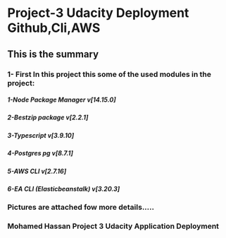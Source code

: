 # Project-3 Udacity Deployment Github,Cli,AWS

## This is the summary

### 1- First In this project this some of the used modules in the project:

##### 1-Node Package Manager v[14.15.0]

##### 2-Bestzip package v[2.2.1]

##### 3-Typescript v[3.9.10]

##### 4-Postgres pg v[8.7.1]

##### 5-AWS CLI v[2.7.16]

##### 6-EA CLI (Elasticbeanstalk) v[3.20.3]



### Pictures are attached fow more details.....
### Mohamed Hassan Project 3 Udacity Application Deployment